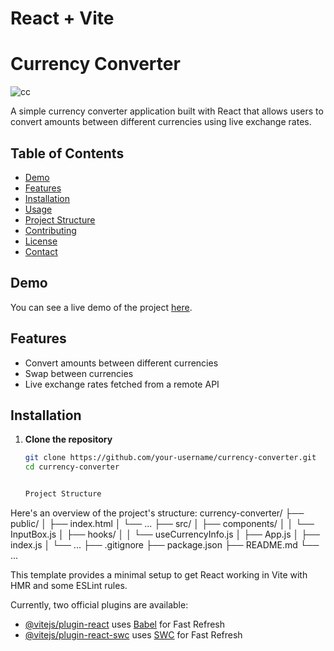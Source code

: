 # React + Vite
# Currency Converter
![cc](https://github.com/HeyIamMarasiniAmrit/Currency-Convertor/assets/101445427/e343b66a-538c-4a09-9baf-514985f636c5)

A simple currency converter application built with React that allows users to convert amounts between different currencies using live exchange rates.

## Table of Contents

- [Demo](#demo)
- [Features](#features)
- [Installation](#installation)
- [Usage](#usage)
- [Project Structure](#project-structure)
- [Contributing](#contributing)
- [License](#license)
- [Contact](#contact)

## Demo

You can see a live demo of the project [here](#).

## Features

- Convert amounts between different currencies
- Swap between currencies
- Live exchange rates fetched from a remote API

## Installation

1. **Clone the repository**

   ```bash
   git clone https://github.com/your-username/currency-converter.git
   cd currency-converter


   Project Structure
Here's an overview of the project's structure:
currency-converter/
├── public/
│   ├── index.html
│   └── ...
├── src/
│   ├── components/
│   │   └── InputBox.js
│   ├── hooks/
│   │   └── useCurrencyInfo.js
│   ├── App.js
│   ├── index.js
│   └── ...
├── .gitignore
├── package.json
├── README.md
└── ...



This template provides a minimal setup to get React working in Vite with HMR and some ESLint rules.

Currently, two official plugins are available:

- [@vitejs/plugin-react](https://github.com/vitejs/vite-plugin-react/blob/main/packages/plugin-react/README.md) uses [Babel](https://babeljs.io/) for Fast Refresh
- [@vitejs/plugin-react-swc](https://github.com/vitejs/vite-plugin-react-swc) uses [SWC](https://swc.rs/) for Fast Refresh

